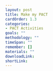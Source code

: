 ```yaml
---
layout: post
title: Make my PACT
cardOrder: 1.3
categories:
- PACT Activities
goals: ""
methodology: ""
timeSpan: ""
remember: []
materials: ""
downloadLink:
shortLink:
---
```

